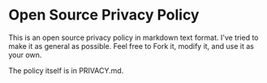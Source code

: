 Open Source Privacy Policy
==========================

This is an open source privacy policy in markdown text format. I've tried to make it as general as possible. Feel free to Fork it, modify it, and use it as your own.

The policy itself is in PRIVACY.md.